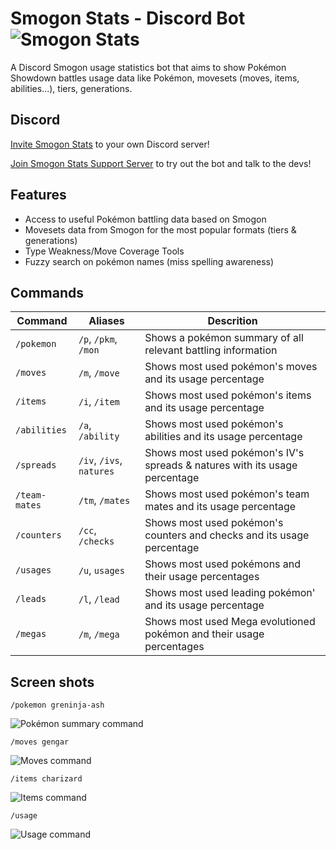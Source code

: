 # Smogon Stats - Discord Bot ![Smogon Stats](https://cdn.discordapp.com/avatars/610945850557988894/2680da85a519a5d856e7a90cc449ef4e.png?size=64 "Smogon Stats")

A Discord Smogon usage statistics bot that aims to show Pokémon Showdown battles usage data like Pokémon, movesets (moves, items, abilities...), tiers, generations.

## Discord
[Invite Smogon Stats](https://discordapp.com/api/oauth2/authorize?client_id=610945850557988894&permissions=280576&scope=bot) to your own Discord server!

[Join Smogon Stats Support Server](https://discord.gg/D5CfFkN) to try out the bot and talk to the devs!

<!-- 
[![Discord Bots](https://discordbots.org/api/widget/status/206147275775279104.svg)](https://discordbots.org/bot/206147275775279104) [![Discord Bots](https://discordbots.org/api/widget/servers/206147275775279104.svg)](https://discordbots.org/bot/206147275775279104) -->

## Features
* Access to useful Pokémon battling data based on Smogon
* Movesets data from Smogon for the most popular formats (tiers & generations)
* Type Weakness/Move Coverage Tools
* Fuzzy search on pokémon names (miss spelling awareness)
<!-- * Learnsets and Standard Movesets (from All Generations and Smogon Metas) -->

## Commands
| Command       | Aliases                  | Descrition                                                                 |
|---------------|--------------------------|----------------------------------------------------------------------------|
| `/pokemon`    | `/p`, `/pkm`, `/mon`     | Shows a pokémon summary of all relevant battling information               |
| `/moves`      | `/m`, `/move`            | Shows most used pokémon's moves and its usage percentage                   |
| `/items`      | `/i`, `/item`            | Shows most used pokémon's items and its usage percentage                   |
| `/abilities`  | `/a`, `/ability`         | Shows most used pokémon's abilities and its usage percentage               |
| `/spreads`    | `/iv`, `/ivs`, `natures` | Shows most used pokémon's IV's spreads & natures with its usage percentage |
| `/team-mates` | `/tm`, `/mates`          | Shows most used pokémon's team mates and its usage percentage              |
| `/counters`   | `/cc`, `/checks`         | Shows most used pokémon's counters and checks and its usage percentage     |
| `/usages`     | `/u`, `usages`           | Shows most used pokémons and their usage percentages                       |
| `/leads`      | `/l`, `/lead`            | Shows most used leading pokémon' and its usage percentage                  |
| `/megas`      | `/m`, `/mega`            | Shows most used Mega evolutioned pokémon and their usage percentages       |

## Screen shots
`/pokemon greninja-ash`

![Pokémon summary command](https://2qwijq.dm.files.1drv.com/y4m6Yyx6eXgljS3MHJ4wjPwAmVwy_mLkPEtI5Ij17lvYn5Vy7amdumnroGhjz3ngcdZv5C3m1auAIM1av_WJoo4rf5yC9qv1yqRs5kul-4w8pMkh1J3fVtn92i55V50fO9BZxbAQnciZmbFT7sr_NSi1a5OZKizhY4XsLvZuIMiIYMsZULQOAfWP7hyBmgBXEjlM2dHBWv0mA73wPGwOduu-g?width=660&height=641&cropmode=none "Pokémon summary command")

`/moves gengar`

![Moves command](https://drowma.dm.files.1drv.com/y4m5Luihb1cTSMq4ZA9P8oYecH9dG3NI7vtiGfFjd8LSAo5YwA9YGKwMJeR0rH7-C30avAJjkfVW9Jojuk9tgs_S_WEtGcqCKgHeleeB1MkYelpamCUd52ik3SiDE7JJ0NmAfcdrQdvTRhlEeDYPMg6ytoAzC_aqrTdoTXz5UsYEv7WwrNrHzbeHd8-APsdG9uv2fQF3yWvdJ6sbH6IY6E8VQ?width=660&height=440&cropmode=none "Moves command")

`/items charizard`

![Items command](https://yevgqa.dm.files.1drv.com/y4mBXcgVLnYyPgzG-2dOOS95kLk1TBh4xNI0t-ORY6DAIpBo4CDV1z-Q2MPMI_XaS-AvHuDaoVBvQYC39LYmi_y4nNs-cgkGuG-E5PzNlCplo4UuXedoe8US2rieBHGI4YA9477olkHfhwbITu-vxj2AJ3EazJ_tNBxiPihteEhvLRykYh0W-sAFMnxF0aUrboL6JKvIqDg-0rWVe9tX710kw?width=660&height=381&cropmode=none "Items command")

`/usage`

![Usage command](https://nxxzgg.dm.files.1drv.com/y4mKbvgCw3AyOsabpqQxLJnhPAszXPqQMNNGW0m3OrQLU1cWfvKbeyf47FYzlYk3Fgs4PZ6DrdTyWBVFXmTeht9ZVKTzujJCpMiM3acDPYL4jrsxMJYLdqPuF78u5knFzowY_Q2Nkh3j-Me8DHBWV6c8wfuqc6x3QPjno80p1_Igdb8KPUiNECs9DDzQG_PSnTBABUeLZCAtqaHsp_knXFOAA?width=660&height=341&cropmode=none "Logo Title Text 1")

